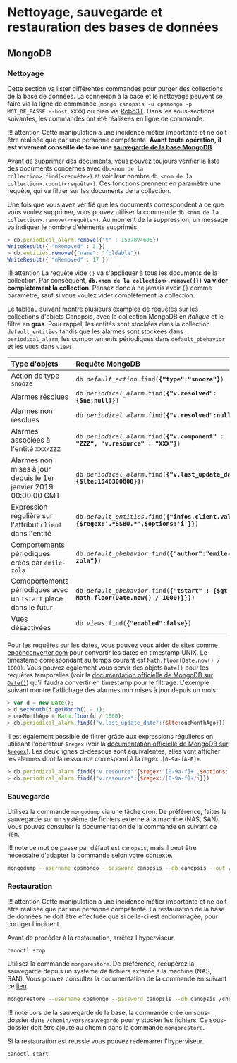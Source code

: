 # Nettoyage, sauvegarde et restauration des bases de données

## MongoDB

### Nettoyage

Cette section va lister différentes commandes pour purger des collections de la base de données. La connexion à la base et le nettoyage peuvent se faire via la ligne de commande (`mongo canopsis -u cpsmongo -p MOT_DE_PASSE --host XXXX`) ou bien via [Robo3T](https://robomongo.org). Dans les sous-sections suivantes, les commandes ont été réalisées en ligne de commande.

!!! attention
    Cette manipulation a une incidence métier importante et ne doit être réalisée que par une personne compétente. **Avant toute opération, il est vivement conseillé de faire une [sauvegarde de la base MongoDB](#sauvegarde)**.

Avant de supprimer des documents, vous pouvez toujours vérifier la liste des documents concernés avec `db.<nom de la collection>.find(<requête>)` et voir leur nombre `db.<nom de la collection>.count(<requête>)`. Ces fonctions prennent en paramètre une requête, qui va filtrer sur les documents de la collection.

Une fois que vous avez vérifié que les documents correspondent à ce que vous voulez supprimer, vous pouvez utiliser la commande `db.<nom de la collection>.remove(<requête>)`. Au moment de la suppression, un message va indiquer le nombre d'éléments supprimés.

```js
> db.periodical_alarm.remove({"t" : 1537894605})
WriteResult({ "nRemoved" : 3 })
> db.entities.remove({"name": "foldable"})
WriteResult({ "nRemoved" : 17 })
```

!!! attention
    La requête vide `{}` va s'appliquer à tous les documents de la collection. Par conséquent, **`db.<nom de la collection>.remove({})` va vider complètement la collection**. Pensez donc à ne jamais avoir `{}` comme paramètre, sauf si vous voulez vider complètement la collection.

Le tableau suivant montre plusieurs examples de requêtes sur les collections d'objets Canopsis, avec la collection MongoDB en _italique_ et le filtre en **gras**. Pour rappel, les entités sont stockées dans la collection `default_entities` tandis que les alarmes sont stockées dans `periodical_alarm`, les comportements périodiques dans `default_pbehavior` et les vues dans `views`.

| Type d'objets                                                             | Requête MongoDB                                                                               |
|:--------------------------------------------------------------------------|:----------------------------------------------------------------------------------------------|
| Action de type `snooze`                                                   | `db.`_`default_action`_`.find(`**`{"type":"snooze"}`**`)`                                     |
| Alarmes résolues                                                          | `db.`_`periodical_alarm`_`.find(`**`{"v.resolved":{$ne:null}}`**`)`                           |
| Alarmes non résolues                                                      | `db.`_`periodical_alarm`_`.find(`**`{"v.resolved":null}`**`)`                                 |
| Alarmes associées à l'entité `XXX/ZZZ`                                    | `db.`_`periodical_alarm`_`.find(`**`{"v.component" : "ZZZ", "v.resource" : "XXX"}`**`)`       |
| Alarmes non mises à jour depuis le 1er janvier 2019 00:00:00 GMT          | `db.`_`periodical_alarm`_`.find(`**`{"v.last_update_date":{$lte:1546300800}}`**`)`            |
| Expression régulière sur l'attribut `client` dans l'entité                | `db.`_`default_entities`_`.find(`**`{"infos.client.value":{$regex:'.*SSBU.*',$options:'i'}}`**`)`|
| Comportements périodiques créés par `emile-zola`                                         | `db.`_`default_pbehavior`_`.find(`**`{"author":"emile-zola"}`**`)`                            |
| Comoportements périodiques avec un `tstart` placé dans le futur                           | `db.`_`default_pbehavior`_`.find(`**`{"tstart" : {$gt : Math.floor(Date.now() / 1000)}})`**`)`|
| Vues désactivées                                                          | `db.`_`views`_`.find(`**`{"enabled":false}`**`)`                                              |

Pour les requêtes sur les dates, vous pouvez vous aider de sites comme [epochconverter.com](https://www.epochconverter.com/) pour convertir les dates en timestamp UNIX. Le timestamp correspondant au temps courant est `Math.floor(Date.now() / 1000)`. Vous pouvez également vous servir des objets `Date()` pour les requêtes temporelles (voir la [documentation officielle de MongoDB sur `Date()`](https://docs.mongodb.com/manual/reference/method/Date/index.html)) qu'il faudra convertir en timestamp pour le filtrage. L'exemple suivant montre l'affichage des alarmes non mises à jour depuis un mois.

```js
> var d = new Date();
> d.setMonth(d.getMonth() - 1);
> oneMonthAgo = Math.floor(d / 1000);
> db.periodical_alarm.find({"v.last_update_date":{$lte:oneMonthAgo}})
```

Il est également possible de filtrer grâce aux expressions régulières en utilisant l'opérateur `$regex` (voir la [documentation officielle de MongoDB sur `$regex`](https://docs.mongodb.com/manual/reference/operator/query/regex/index.html)). Les deux lignes ci-dessous sont équivalentes, elles vont afficher les alarmes dont la ressource correspond à la regex .`[0-9a-fA-F]+`.

```js
> db.periodical_alarm.find({"v.resource":{$regex:'[0-9a-f]+',$options:'i'}}) // L'option i rend la regex insensible à la casse
> db.periodical_alarm.find({"v.resource":{$regex:/[0-9a-f]+/i}})             // On retrouve ici également l'option i
```

### Sauvegarde

Utilisez la commande `mongodump` via une tâche cron. De préférence, faites la sauvegarde sur un système de fichiers externe à la machine (NAS, SAN). Vous pouvez consulter la documentation de la commande en suivant ce [lien](https://docs.mongodb.com/manual/tutorial/backup-and-restore-tools/#basic-mongodump-operation).

!!! note
    Le mot de passe par défaut est `canopsis`, mais il peut être nécessaire d'adapter la commande selon votre contexte.

```sh
mongodump --username cpsmongo --password canopsis --db canopsis --out /chemin/vers/sauvegarde
```

### Restauration

!!! attention
    Cette manipulation a une incidence métier importante et ne doit être réalisée que par une personne compétente. La restauration de la base de données ne doit être effectuée que si celle-ci est endommagée, pour corriger l'incident.

Avant de procéder à la restauration, arrêtez l'hyperviseur.
```shell
canoctl stop
```

Utilisez la commande `mongorestore`. De préférence, récupérez la sauvegarde depuis un système de fichiers externe à la machine (NAS, SAN). Vous pouvez consulter la documentation de la commande en suivant ce [lien](https://docs.mongodb.com/manual/tutorial/backup-and-restore-tools/#basic-mongorestore-operations).

```sh
mongorestore --username cpsmongo --password canopsis --db canopsis /chemin/vers/sauvegarde
```

!!! note
    Lors de la sauvegarde de la base, la commande crée un sous-dossier dans `/chemin/vers/sauvegarde` pour y stocker les fichiers. Ce sous-dossier doit être ajouté au chemin dans la commande `mongorestore`.

Si la restauration est réussie vous pouvez redémarrer l'hyperviseur.
```shell
canoctl start
```
